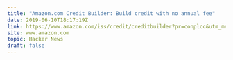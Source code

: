 ```yaml
---
title: "Amazon.com Credit Builder: Build credit with no annual fee"
date: 2019-06-10T18:17:19Z
link: https://www.amazon.com/iss/credit/creditbuilder?pr=conplcc&utm_medium=RSS&utm_source=hune
site: www.amazon.com
topic: Hacker News
draft: false
---
```

